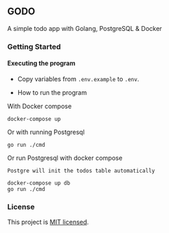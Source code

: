 ## GODO

A simple todo app with Golang, PostgreSQL & Docker

### Getting Started

#### Executing the program

- Copy variables from `.env.example` to `.env`.

- How to run the program

With Docker compose

```
docker-compose up
```

Or with running Postgresql

```
go run ./cmd
```

Or run Postgresql with docker compose

`Postgre will init the todos table automatically`

```
docker-compose up db
go run ./cmd
```

### License

This project is [MIT licensed](http://opensource.org/licenses/MIT).
